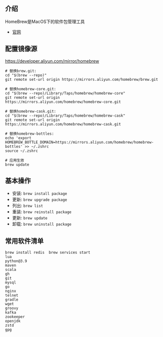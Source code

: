 

## 介绍
HomeBrew是MacOS下的软件包管理工具

- [官网](https://brew.sh/index_zh-cn)

## 配置镜像源
https://developer.aliyun.com/mirror/homebrew

```
# 替换brew.git:
cd "$(brew --repo)"
git remote set-url origin https://mirrors.aliyun.com/homebrew/brew.git

# 替换homebrew-core.git:
cd "$(brew --repo)/Library/Taps/homebrew/homebrew-core"
git remote set-url origin https://mirrors.aliyun.com/homebrew/homebrew-core.git

# 替换homebrew-cask.git:
cd "$(brew --repo)/Library/Taps/homebrew/homebrew-cask"
git remote set-url origin https://mirrors.aliyun.com/homebrew/homebrew-cask.git

# 替换homebrew-bottles:
echo 'export HOMEBREW_BOTTLE_DOMAIN=https://mirrors.aliyun.com/homebrew/homebrew-bottles' >> ~/.zshrc
source ~/.zshrc

# 应用生效
brew update
```

## 基本操作
- 安装: `brew install package`
- 更新: `brew upgrade package`
- 列出: `brew list`
- 重装: `brew reinstall package`
- 更新: `brew update`
- 卸载: `brew uninstall package`


## 常用软件清单

```
brew install redis  brew services start
lua
python@3.9
maven
scala
gh
git
mysql
go
nginx
telnet
gradle
wget
groovy
kafka
zookeeper
openjdk
zstd
gpg
```

